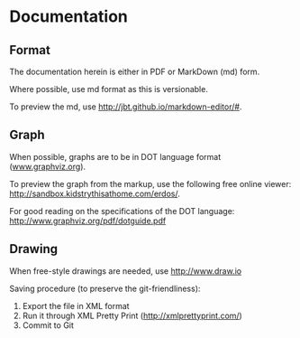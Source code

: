 # Documentation

## Format

The documentation herein is either in PDF or MarkDown (md) form.

Where possible, use md format as this is versionable.

To preview the md, use http://jbt.github.io/markdown-editor/#.

## Graph

When possible, graphs are to be in DOT language format (www.graphviz.org).

To preview the graph from the markup, use the following free online viewer: http://sandbox.kidstrythisathome.com/erdos/.

For good reading on the specifications of the DOT language: http://www.graphviz.org/pdf/dotguide.pdf

## Drawing

When free-style drawings are needed, use http://www.draw.io

Saving procedure (to preserve the git-friendliness):

1. Export the file in XML format
1. Run it through XML Pretty Print (http://xmlprettyprint.com/)
1. Commit to Git
